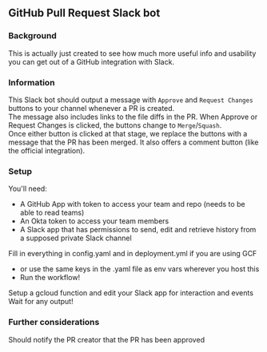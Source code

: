 ## GitHub Pull Request Slack bot

### Background

This is actually just created to see how much more useful info and usability you can get out of a GitHub integration with Slack. 

### Information

This Slack bot should output a message with `Approve` and `Request Changes` buttons to your channel whenever a PR is created.  
The message also includes links to the file diffs in the PR. When Approve or Request Changes is clicked, the buttons change to `Merge`/`Squash`.  
Once either button is clicked at that stage, we replace the buttons with a message that the PR has been merged.
It also offers a comment button (like the official integration).

### Setup

You'll need:
- A GitHub App with token to access your team and repo (needs to be able to read teams)
- An Okta token to access your team members
- A Slack app that has permissions to send, edit and retrieve history from a supposed private Slack channel

Fill in everything in config.yaml and in deployment.yml if you are using GCF
  - or use the same keys in the .yaml file as env vars wherever you host this
  - Run the workflow!

Setup a gcloud function and edit your Slack app for interaction and events
Wait for any output!

### Further considerations

Should notify the PR creator that the PR has been approved

